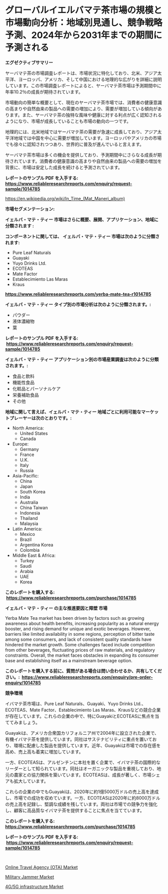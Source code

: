 <p><h1>グローバルイエルバマテ茶市場の規模と市場動向分析：地域別見通し、競争戦略予測、2024年から2031年までの期間に予測される</h1></p><p><strong>エグゼクティブサマリー</strong></p>
<p><p>ヤーバマテ茶の市場調査レポートは、市場状況に特化しており、北米、アジア太平洋、ヨーロッパ、アメリカ、そして中国における地理的な広がりを詳細に説明しています。この市場調査レポートによると、ヤーバマテ茶市場は予測期間中に年率10.2％の成長が期待されています。</p><p>市場動向の簡単な概要として、現在のヤーバマテ茶市場では、消費者の健康意識の高まりや自然由来の製品への需要の増加により、需要が増加している傾向があります。また、ヤーバマテ茶の独特な風味や健康に対する利点が広く認知されるようになり、市場が成長していることも市場の動向の一つです。</p><p>地理的には、北米地域ではヤーバマテ茶の需要が急速に成長しており、アジア太平洋地域では中国を中心に需要が増加しています。ヨーロッパやアメリカの市場でも徐々に認知されつつあり、世界的に普及が進んでいると言えます。</p><p>ヤーバマテ茶市場は多くの機会を提供しており、予測期間中にさらなる成長が期待されています。消費者の健康意識の高まりや自然由来の製品への需要の増加を背景に、市場は安定した成長を続けると予測されています。</p></p>
<p><strong>レポートのサンプル PDF を入手する: <a href="https://www.reliableresearchreports.com/enquiry/request-sample/1014785">https://www.reliableresearchreports.com/enquiry/request-sample/1014785</a></strong></p>
<p><a href="https://en.wikipedia.org/wiki/In_Time_(Mat_Maneri_album)">https://en.wikipedia.org/wiki/In_Time_(Mat_Maneri_album)</a></p>
<p><strong>市場セグメンテーション:</strong></p>
<p><strong> イェルバ・マテ・ティー 市場はさらに概要、展開、アプリケーション、地域に分類されます :</strong></p>
<p><strong>コンポーネントに関しては、 イェルバ・マテ・ティー 市場は次のように分類されます: &nbsp;</strong></p>
<p><ul><li>Pure Leaf Naturals</li><li>Guayaki</li><li>Yuyo Drinks Ltd.</li><li>ECOTEAS</li><li>Mate Factor</li><li>Establecimiento Las Maras</li><li>Kraus</li></ul></p>
<p><strong><a href="https://www.reliableresearchreports.com/yerba-mate-tea-r1014785">https://www.reliableresearchreports.com/yerba-mate-tea-r1014785</a></strong></p>
<p><strong> イェルバ・マテ・ティー タイプ別の市場分析は次のように分類されます。:</strong></p>
<p><ul><li>パウダー</li><li>液体濃縮物</li><li>葉</li></ul></p>
<p><strong>レポートのサンプル PDF を入手する: &nbsp;<a href="https://www.reliableresearchreports.com/enquiry/request-sample/1014785">https://www.reliableresearchreports.com/enquiry/request-sample/1014785</a></strong></p>
<p><strong> イェルバ・マテ・ティー アプリケーション別の市場産業調査は次のように分類されます。:</strong></p>
<p><ul><li>食品と飲料</li><li>機能性食品</li><li>化粧品とパーソナルケア</li><li>栄養補助食品</li><li>その他</li></ul></p>
<p><strong>地域に関して言えば、イェルバ・マテ・ティー 地域ごとに利用可能なマーケットプレーヤーは次のとおりです。:</strong></p>
<p><ul>
    <li>
        North America:
        <ul>
            <li>United States</li>
            <li>Canada</li>
        </ul>
    </li>
    <li>
        Europe:
        <ul>
            <li>Germany</li>
            <li>France</li>
            <li>U.K.</li>
            <li>Italy</li>
            <li>Russia</li>
        </ul>
    </li>
    <li>
        Asia-Pacific:
        <ul>
            <li>China</li>
            <li>Japan</li>
            <li>South Korea</li>
            <li>India</li>
            <li>Australia</li>
            <li>China Taiwan</li>
            <li>Indonesia</li>
            <li>Thailand</li>
            <li>Malaysia</li>
        </ul>
    </li>
    <li>
        Latin America:
        <ul>
            <li>Mexico</li>
            <li>Brazil</li>
            <li>Argentina Korea</li>
            <li>Colombia</li>
        </ul>
    </li>
    <li>
        Middle East & Africa:
        <ul>
            <li>Turkey</li>
            <li>Saudi</li>
            <li>Arabia</li>
            <li>UAE</li>
            <li>Korea</li>
        </ul>
    </li>
    </ul></p>
<p><strong>このレポートを購入する: &nbsp;<a href="https://www.reliableresearchreports.com/purchase/1014785">https://www.reliableresearchreports.com/purchase/1014785</a></strong></p>
<p><strong>イェルバ・マテ・ティー の主な推進要因と障壁 市場</strong></p>
<p><p>Yerba Mate Tea market has been driven by factors such as growing awareness about health benefits, increasing popularity as a natural energy booster, and rising demand for unique and exotic beverages. However, barriers like limited availability in some regions, perception of bitter taste among some consumers, and lack of consistent quality standards have hindered the market growth. Some challenges faced include competition from other beverages, fluctuating prices of raw materials, and regulatory constraints. Overall, the market faces obstacles in expanding its consumer base and establishing itself as a mainstream beverage option.</p></p>
<p><strong>このレポートを購入する前に、質問がある場合は問い合わせるか、共有してください。:&nbsp; <a href="https://www.reliableresearchreports.com/enquiry/pre-order-enquiry/1014785">https://www.reliableresearchreports.com/enquiry/pre-order-enquiry/1014785</a></strong></p>
<p><strong>競争環境</strong></p>
<p><p>イバマテ茶市場は、Pure Leaf Naturals、Guayaki、Yuyo Drinks Ltd.、ECOTEAS、Mate Factor、Establecimiento Las Maras、Krausなどの競合企業が存在しています。これらの企業の中で、特にGuayakiとECOTEASに焦点を当ててみましょう。</p><p>Guayakiは、アメリカ合衆国カリフォルニア州で2004年に設立された企業で、有機イバマテ茶を提供しています。同社はサステナビリティに重点を置いており、環境に配慮した製品を提供しています。近年、Guayakiは市場での存在感を高め、売上高も着実に増加しています。</p><p>一方、ECOTEASは、アルゼンチンに本社を置く企業で、イバマテ茶の国際的なリーダーとして知られています。同社はオーガニックな製品を重視しており、地元の農家との協力関係を築いています。ECOTEASは、成長が著しく、市場シェアも拡大しています。</p><p>これらの企業の中でもGuayakiは、2020年に約1億5000万ドルの売上高を達成し、市場での成功を収めています。一方、ECOTEASは2020年に約8000万ドルの売上高を記録し、堅調な成績を残しています。両社は市場での競争力を強化し、顧客に高品質なイバマテ茶を提供することに焦点を当てています。</p></p>
<p><strong>このレポートを購入する: &nbsp; <a href="https://www.reliableresearchreports.com/purchase/1014785">https://www.reliableresearchreports.com/purchase/1014785</a></strong></p>
<p><strong>レポートのサンプル PDF を入手する: &nbsp;<a href="https://www.reliableresearchreports.com/enquiry/request-sample/1014785">https://www.reliableresearchreports.com/enquiry/request-sample/1014785</a></strong><strong></strong></p>
<p>&nbsp;</p>
<p><p><a href="https://github.com/HettieStehr/Market-Research-Report-List-1/blob/main/online-travel-agency-ota-market.md">Online Travel Agency (OTA) Market</a></p><p><a href="https://www.linkedin.com/pulse/global-military-jammer-market-projected-grow-cagr-72-forcasted-ydi1c">Military Jammer Market</a></p><p><a href="https://github.com/lavernaCole75/Market-Research-Report-List-1/blob/main/4g5g-infrastructure-market.md">4G/5G infrastructure Market</a></p></p>